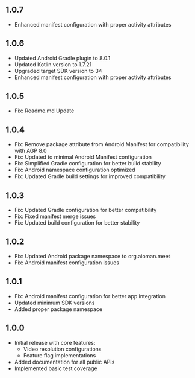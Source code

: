 ## 1.0.7
- Enhanced manifest configuration with proper activity attributes


## 1.0.6
- Updated Android Gradle plugin to 8.0.1
- Updated Kotlin version to 1.7.21
- Upgraded target SDK version to 34
- Enhanced manifest configuration with proper activity attributes

## 1.0.5
* Fix: Readme.md Update

## 1.0.4
* Fix: Remove package attribute from Android Manifest for compatibility with AGP 8.0
* Fix: Updated to minimal Android Manifest configuration
* Fix: Simplified Gradle configuration for better build stability
* Fix: Android namespace configuration optimized
* Fix: Updated Gradle build settings for improved compatibility

## 1.0.3
* Fix: Updated Gradle configuration for better compatibility
* Fix: Fixed manifest merge issues
* Fix: Updated build configuration for better stability

## 1.0.2
* Fix: Updated Android package namespace to org.aioman.meet
* Fix: Android manifest configuration issues

## 1.0.1
* Fix: Android manifest configuration for better app integration
* Updated minimum SDK versions
* Added proper package namespace

## 1.0.0
* Initial release with core features:
  * Video resolution configurations
  * Feature flag implementations
* Added documentation for all public APIs
* Implemented basic test coverage
